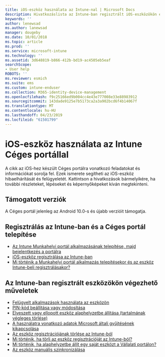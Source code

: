 ```yaml
---
title: iOS-eszköz használata az Intune-nal | Microsoft Docs
description: Hivatkozáslista az Intune-ban regisztrált iOS-eszközökön elvégezhető feladatokhoz.
keywords: ''
author: lenewsad
ms.author: lanewsad
manager: dougeby
ms.date: 10/01/2018
ms.topic: article
ms.prod: ''
ms.service: microsoft-intune
ms.technology: ''
ms.assetid: 3d648819-b866-412b-bd19-ac4505eb5eaf
searchScope:
- User help
ROBOTS: ''
ms.reviewer: esmich
ms.suite: ems
ms.custom: intune-enduser
ms.collection: M365-identity-device-management
ms.openlocfilehash: f9c25166ed9b004cc4e43e777008e33e88983912
ms.sourcegitcommit: 143dade9125e7b5173ca2a3a902bcd6f4b14067f
ms.translationtype: MT
ms.contentlocale: hu-HU
ms.lasthandoff: 04/23/2019
ms.locfileid: "61501799"
---
```

# <a name="using-your-ios-device-with-intune-company-portal"></a>iOS-eszköz használata az Intune Céges portállal
A cikk az iOS-hez készült Céges portálra vonatkozó feladatokat és információkat sorolja fel. Ezek ismerete segítheti az iOS-eszköz hibaelhárítását és felügyeletét. Kattintson a hivatkozások bármelyikére, ha további részleteket, lépéseket és képernyőképeket kíván megtekinteni.

## <a name="supported-versions"></a>Támogatott verziók

A Céges portál jelenleg az Android 10.0-s és újabb verzióit támogatja.

## <a name="enrolling-into-intune-and-installing-the-company-portal"></a>Regisztrálás az Intune-ban és a Céges portál telepítése

- [Az Intune Munkahelyi portál alkalmazásának telepítése, majd bejelentkezés a portálra](install-and-sign-in-to-the-intune-company-portal-app-ios.md)
- [iOS-eszköz regisztrálása az Intune-ban](enroll-your-device-in-intune-ios.md)
- [Mi történik a Munkahelyi portál alkalmazás telepítésekor és az eszköz Intune-beli regisztrálásakor?](what-happens-if-you-install-the-Company-Portal-app-and-enroll-your-device-in-intune-ios.md)

## <a name="things-you-can-do-when-your-device-is-enrolled-in-intune"></a>Az Intune-ban regisztrált eszközökön végezhető műveletek

- [Felügyelt alkalmazások használata az eszközön](use-managed-apps-on-your-device-ios.md)
- [PIN-kód beállítása vagy módosítása](set-or-change-your-passcode-ios.md)
  <!--- [Reset (erase) your lost or stolen device](reset-erase-your-lost-or-stolen-device-ios.md) -->
- [Elveszett vagy ellopott eszköz alaphelyzetbe állítása (tartalmának végleges törlése)](reset-erase-your-device-cpwebsite.md)
- [A használatra vonatkozó adatok Microsoft általi gyűjtésének kikapcsolása](turn-off-microsoft-usage-data-collection-ios.md)
- [Az eszköz regisztrációjának törlése az Intune-ból](unenroll-your-device-from-intune-ios.md)
- [Mi történik, ha törli az eszköz regisztrációját az Intune-ból?](what-happens-if-you-unenroll-your-device-from-intune-ios.md)
- [Mi történik, ha alaphelyzetbe állít egy saját eszközt a Vállalati portálon?](what-happens-if-you-reset-your-device-using-the-company-portal-ios.md)
- [Az eszköz manuális szinkronizálása](sync-your-device-manually-ios.md)
